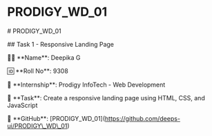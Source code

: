 ﻿# PRODIGY\_WD\_01

\# PRODIGY\_WD\_01



\## Task 1 - Responsive Landing Page



👩‍💻 \*\*Name\*\*: Deepika G  

🆔 \*\*Roll No\*\*: 9308 

💼 \*\*Internship\*\*: Prodigy InfoTech - Web Development  

📄 \*\*Task\*\*: Create a responsive landing page using HTML, CSS, and JavaScript  

🔗 \*\*GitHub\*\*: \[PRODIGY\_WD\_01](https://github.com/deeps-ui/PRODIGY\_WD\_01)



